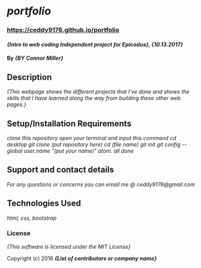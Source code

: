 # _portfolio_

### https://ceddy9176.github.io/portfolio

#### _{Intro to web coding Independent project for Epicodus}, {10.13.2017}_

#### By _**{BY Connor Miller}**_

## Description

_{This webpage shows the different projects that I've done and shows the skills that I have learned along the way from building these other web pages.}_

## Setup/Installation Requirements

_clone this repository_
_open your terminal and input this command_
_cd desktop_
_git clone (put repository here)_
_cd (file name)_
_git init_
_git config --global user.name "(put your name)"_
_atom._
_all done_

## Support and contact details

_For any questions or concerns you can email me @ ceddy9176@gmail.com_

## Technologies Used

_html, css, bootstrap_

### License

*{This software is licensed under the MIT License}*

Copyright (c) 2016 **_{List of contributors or company name}_**
